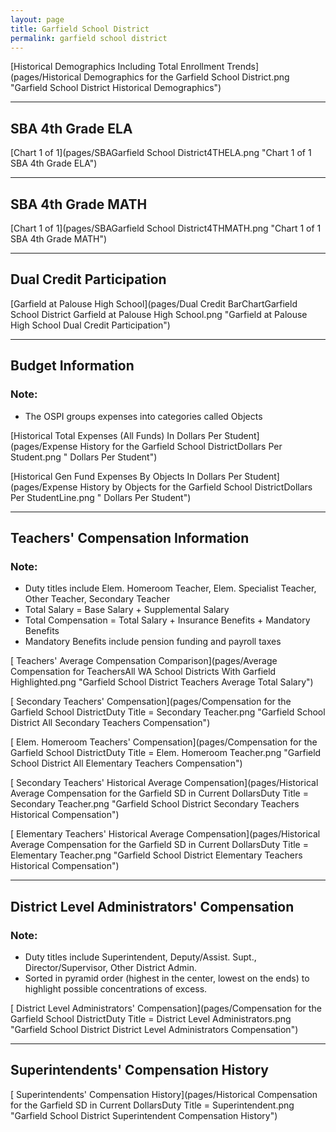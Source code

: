 ```yaml
---
layout: page
title: Garfield School District
permalink: garfield school district
---
```



[Historical Demographics Including Total Enrollment Trends](pages/Historical Demographics for the Garfield School District.png "Garfield School District Historical Demographics")

___

## SBA 4th Grade ELA

[Chart 1 of 1](pages/SBAGarfield School District4THELA.png "Chart 1 of 1 SBA 4th Grade ELA")


___

## SBA 4th Grade MATH

[Chart 1 of 1](pages/SBAGarfield School District4THMATH.png "Chart 1 of 1 SBA 4th Grade MATH")


___

## Dual Credit Participation

[Garfield at Palouse High School](pages/Dual Credit BarChartGarfield School District Garfield at Palouse High School.png "Garfield at Palouse High School Dual Credit Participation")


___

## Budget Information
### Note:
- The OSPI groups expenses into categories called Objects

[Historical Total Expenses (All Funds) In Dollars Per Student](pages/Expense History for the Garfield School DistrictDollars Per Student.png " Dollars Per Student")

[Historical Gen Fund Expenses By Objects In Dollars Per Student](pages/Expense History by Objects for the Garfield School DistrictDollars Per StudentLine.png " Dollars Per Student")


___

## Teachers' Compensation Information
### Note:
- Duty titles include Elem. Homeroom Teacher, Elem. Specialist Teacher, Other Teacher, Secondary Teacher
- Total Salary = Base Salary + Supplemental Salary
- Total Compensation = Total Salary + Insurance Benefits + Mandatory Benefits
- Mandatory Benefits include pension funding and payroll taxes

[ Teachers' Average Compensation Comparison](pages/Average Compensation for TeachersAll WA School Districts With Garfield Highlighted.png "Garfield School District Teachers Average Total Salary")

[ Secondary Teachers' Compensation](pages/Compensation for the Garfield School DistrictDuty Title = Secondary Teacher.png "Garfield School District All Secondary Teachers Compensation")

[ Elem. Homeroom Teachers' Compensation](pages/Compensation for the Garfield School DistrictDuty Title = Elem. Homeroom Teacher.png "Garfield School District All Elementary Teachers Compensation")

[ Secondary Teachers' Historical Average Compensation](pages/Historical Average Compensation for the Garfield SD in Current DollarsDuty Title = Secondary Teacher.png "Garfield School District Secondary Teachers Historical Compensation")

[ Elementary Teachers' Historical Average Compensation](pages/Historical Average Compensation for the Garfield SD in Current DollarsDuty Title = Elementary Teacher.png "Garfield School District Elementary Teachers Historical Compensation")


___

## District Level Administrators' Compensation

### Note:
- Duty titles include Superintendent, Deputy/Assist. Supt., Director/Supervisor, Other District Admin.
- Sorted in pyramid order (highest in the center, lowest on the ends) to highlight possible concentrations of excess.

[ District Level Administrators' Compensation](pages/Compensation for the Garfield School DistrictDuty Title = District Level Administrators.png "Garfield School District District Level Administrators Compensation")


___

## Superintendents' Compensation History

[ Superintendents' Compensation History](pages/Historical Compensation for the Garfield SD in Current DollarsDuty Title = Superintendent.png "Garfield School District Superintendent Compensation History")

